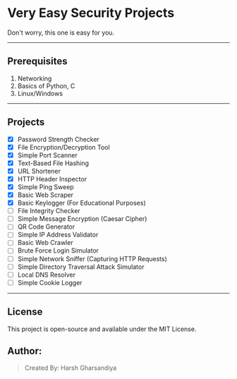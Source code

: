 # Very Easy Security Projects

Don't worry, this one is easy for you.

---

## Prerequisites
1. Networking
2. Basics of Python, C
3. Linux/Windows

---

## Projects
- [x] Password Strength Checker
- [x] File Encryption/Decryption Tool
- [x] Simple Port Scanner
- [x] Text-Based File Hashing
- [x] URL Shortener
- [x] HTTP Header Inspector
- [x] Simple Ping Sweep
- [x] Basic Web Scraper
- [x] Basic Keylogger (For Educational Purposes)
- [ ] File Integrity Checker
- [ ] Simple Message Encryption (Caesar Cipher)
- [ ] QR Code Generator
- [ ] Simple IP Address Validator
- [ ] Basic Web Crawler
- [ ] Brute Force Login Simulator
- [ ] Simple Network Sniffer (Capturing HTTP Requests)
- [ ] Simple Directory Traversal Attack Simulator
- [ ] Local DNS Resolver
- [ ] Simple Cookie Logger

---



## License  
This project is open-source and available under the MIT License.

## Author:  
> Created By: Harsh Gharsandiya